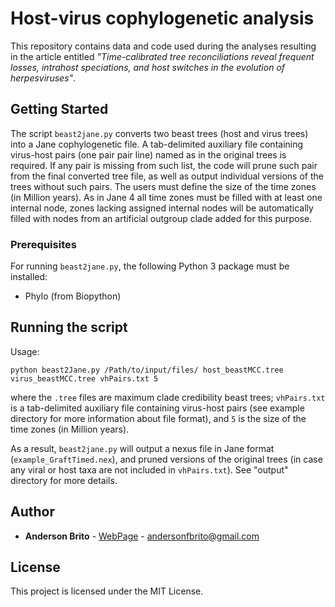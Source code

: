 # Host-virus cophylogenetic analysis

This repository contains data and code used during the analyses resulting in the article entitled *"Time-calibrated tree reconciliations reveal frequent losses, intrahost speciations, and host switches in the evolution of herpesviruses"*.


## Getting Started

The script `beast2jane.py` converts two beast trees (host and virus trees) into a Jane cophylogenetic file. A tab-delimited auxiliary file containing virus-host pairs (one pair pair line) named as in the original trees is required. If any pair is missing from such list, the code will prune such pair from the final converted tree file, as well as output individual versions of the trees without such pairs. The users must define the size of the time zones (in Million years). As in Jane 4 all time zones must be filled with at least one internal node, zones lacking assigned internal nodes will be automatically filled with nodes from an artificial outgroup clade added for this purpose.


### Prerequisites

For running `beast2jane.py`, the following Python 3 package must be installed:


* Phylo (from Biopython)


## Running the script

Usage:

```
python beast2Jane.py /Path/to/input/files/ host_beastMCC.tree virus_beastMCC.tree vhPairs.txt 5
```
where the `.tree` files are maximum clade credibility beast trees; `vhPairs.txt` is a tab-delimited auxiliary file containing virus-host pairs (see example directory for more information about file format), and `5` is the size of the time zones (in Million years).


As a result, `beast2jane.py` will output a nexus file in Jane format (`example_GraftTimed.nex`), and pruned versions of the original trees (in case any viral or host taxa are not included in `vhPairs.txt`). See "output" directory for more details.

## Author

* **Anderson Brito** - [WebPage](https://andersonbrito.github.io/) - andersonfbrito@gmail.com

## License

This project is licensed under the MIT License.

<!---
--->